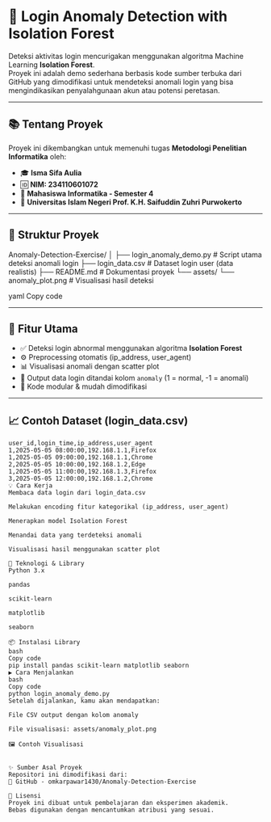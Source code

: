 # 🔐 Login Anomaly Detection with Isolation Forest

Deteksi aktivitas login mencurigakan menggunakan algoritma Machine Learning **Isolation Forest**.  
Proyek ini adalah demo sederhana berbasis kode sumber terbuka dari GitHub yang dimodifikasi untuk mendeteksi anomali login yang bisa mengindikasikan penyalahgunaan akun atau potensi peretasan.

---

## 📚 Tentang Proyek

Proyek ini dikembangkan untuk memenuhi tugas **Metodologi Penelitian Informatika** oleh:

- 🎓 **Isma Sifa Aulia**  
- 🆔 **NIM: 234110601072**  
- 📘 **Mahasiswa Informatika - Semester 4**  
- 🏫 **Universitas Islam Negeri Prof. K.H. Saifuddin Zuhri Purwokerto**

---

## 📁 Struktur Proyek

Anomaly-Detection-Exercise/
│
├── login_anomaly_demo.py # Script utama deteksi anomali login
├── login_data.csv # Dataset login user (data realistis)
├── README.md # Dokumentasi proyek
└── assets/
└── anomaly_plot.png # Visualisasi hasil deteksi

yaml
Copy code

---

## 🚀 Fitur Utama

- ✅ Deteksi login abnormal menggunakan algoritma **Isolation Forest**
- ⚙️ Preprocessing otomatis (ip_address, user_agent)
- 📊 Visualisasi anomali dengan scatter plot
- 💾 Output data login ditandai kolom `anomaly` (1 = normal, -1 = anomali)
- 🔧 Kode modular & mudah dimodifikasi

---

## 📈 Contoh Dataset (login_data.csv)

```csv
user_id,login_time,ip_address,user_agent
1,2025-05-05 08:00:00,192.168.1.1,Firefox
1,2025-05-05 09:00:00,192.168.1.1,Chrome
2,2025-05-05 10:00:00,192.168.1.2,Edge
1,2025-05-05 11:00:00,192.168.1.3,Firefox
3,2025-05-05 12:00:00,192.168.1.2,Chrome
💡 Cara Kerja
Membaca data login dari login_data.csv

Melakukan encoding fitur kategorikal (ip_address, user_agent)

Menerapkan model Isolation Forest

Menandai data yang terdeteksi anomali

Visualisasi hasil menggunakan scatter plot

🧠 Teknologi & Library
Python 3.x

pandas

scikit-learn

matplotlib

seaborn

📦 Instalasi Library
bash
Copy code
pip install pandas scikit-learn matplotlib seaborn
▶️ Cara Menjalankan
bash
Copy code
python login_anomaly_demo.py
Setelah dijalankan, kamu akan mendapatkan:

File CSV output dengan kolom anomaly

File visualisasi: assets/anomaly_plot.png

🖼️ Contoh Visualisasi


✨ Sumber Asal Proyek
Repositori ini dimodifikasi dari:
🔗 GitHub - omkarpawar1430/Anomaly-Detection-Exercise

📝 Lisensi
Proyek ini dibuat untuk pembelajaran dan eksperimen akademik.
Bebas digunakan dengan mencantumkan atribusi yang sesuai.